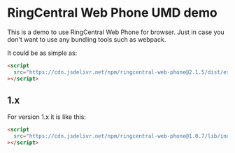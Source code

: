 # RingCentral Web Phone UMD demo

This is a demo to use RingCentral Web Phone for browser. Just in case you don't
want to use any bundling tools such as webpack.

It could be as simple as:

```html
<script
  src="https://cdn.jsdelivr.net/npm/ringcentral-web-phone@2.1.5/dist/esm/index.umd.js"
></script>
```

## 1.x

For version 1.x it is like this:

```html
<script
  src="https://cdn.jsdelivr.net/npm/ringcentral-web-phone@1.0.7/lib/index.umd.js"
></script>
```
